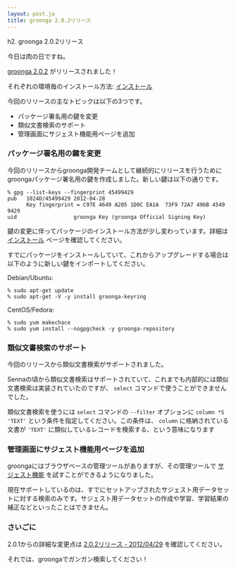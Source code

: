 ```yaml
---
layout: post.ja
title: groonga 2.0.2リリース
---
```

h2. groonga 2.0.2リリース

今日は肉の日ですね。

[groonga 2.0.2](/ja/docs/news.html#release-2-0-2) がリリースされました！

それぞれの環境毎のインストール方法:
[インストール](/ja/docs/install.html)

今回のリリースの主なトピックは以下の3つです。

-   パッケージ署名用の鍵を変更
-   類似文書検索のサポート
-   管理画面にサジェスト機能用ページを追加

### パッケージ署名用の鍵を変更

今回のリリースからgroonga開発チームとして継続的にリリースを行うためにgroongaパッケージ署名用の鍵を作成しました。新しい鍵は以下の通りです。

    % gpg --list-keys --fingerprint 45499429
    pub   1024D/45499429 2012-04-28
          Key fingerprint = C97E 4649 A205 1D0C EA1A  73F9 72A7 496B 4549 9429
    uid                  groonga Key (groonga Official Signing Key) 

鍵の変更に伴ってパッケージのインストール方法が少し変わっています。詳細は
[インストール](/ja/docs/install.html) ページを確認してください。

すでにパッケージをインストールしていて、これからアップグレードする場合は以下のように新しい鍵をインポートしてください。

Debian/Ubuntu:

    % sudo apt-get update
    % sudo apt-get -V -y install groonga-keyring

CentOS/Fedora:

    % sudo yum makechace
    % sudo yum install --nogpgcheck -y groonga-repository

### 類似文書検索のサポート

今回のリリースから類似文書検索がサポートされました。

Sennaの頃から類似文書検索はサポートされていて、これまでも内部的には類似文書検索は実装されていたのですが、
`select` コマンドで使うことができませんでした。

類似文書検索を使うには `select` コマンドの `--filter` オプションに
`column *S 'TEXT'` という条件を指定してください。この条件は、 `column`
に格納されている文書が `'TEXT'`
に類似しているレコードを検索する、という意味になります

### 管理画面にサジェスト機能用ページを追加

groongaにはブラウザベースの管理ツールがありますが、その管理ツールで
[サジェスト機能](/ja/doc/suggest.html)
を試すことができるようになりました。

現在サポートしているのは、すでにセットアップされたサジェスト用データセットに対する検索のみです。サジェスト用データセットの作成や学習、学習結果の補正などといったことはできません。

### さいごに

2.0.1からの詳細な変更点は [2.0.2リリース -
2012/04/29](/ja/docs/news.html#release-2-0-2) を確認してください。

それでは、groongaでガンガン検索してください！
